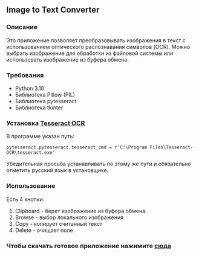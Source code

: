 ## Image to Text Converter

### Описание

Это приложение позволяет преобразовывать изображения в текст с использованием оптического распознавания символов (OCR).
Можно выбрать изображение для обработки из файловой системы или использовать изображение из буфера обмена.

### Требования

- Python 3.10
- Библиотека Pillow (PIL)
- Библиотека pytesseract
- Библиотека tkinter

### Установка [Tesseract OCR](https://digi.bib.uni-mannheim.de/tesseract/tesseract-ocr-w64-setup-5.3.3.20231005.exe)

В программе указан путь:

```
pytesseract.pytesseract.tesseract_cmd = r'C:\Program Files\Tesseract-OCR\tesseract.exe'
```

Убедительная просьба устанавливать по этому же пути и обязательно отметить русский язык в установщике.

### Использование

Есть 4 кнопки:

1. Clipboard - берет изображение из буфера обмена
2. Browse - выбор локального изображения
3. Copy - копирует считанный текст
4. Delete - очищает поле

### Чтобы скачать готовое приложение нажимите [сюда]([https://github.com/reyquazar/image-to-text/blob/main/imageToText.exe](https://github.com/reyquazar/image-to-text/releases/download/v1.0/imageToText.exe)https://github.com/reyquazar/image-to-text/releases/download/v1.0/imageToText.exe)
